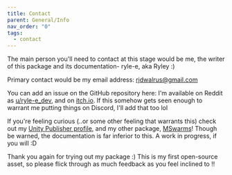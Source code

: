 ```yaml
---
title: Contact
parent: General/Info
nav_order: "0"
tags:
  - contact
---
```


The main person you'll need to contact at this stage would be me, the writer of this package and its documentation- ryle-e, aka Ryley :)


Primary contact would be my email address: rjdwalrus@gmail.com

You can add an issue on the GitHub repository here:
I'm available on Reddit as [u/ryle-e_dev](https://www.reddit.com/u/ryle-e_dev), and on [itch.io](https://ryle-e.itch.io/).
If this somehow gets seen enough to warrant me putting things on Discord, I'll add that too lol

If you're feeling curious (..or some other feeling that warrants this) check out my [Unity Publisher profile](https://assetstore.unity.com/publishers/101853), and my other package, [MSwarms](https://assetstore.unity.com/packages/tools/behavior-ai/mswarms-286769)! Though be warned, the documentation is far inferior to this. A work in progress, if you will :D


Thank you again for trying out my package :) This is my first open-source asset, so please flick through as much feedback as you feel inclined to !!